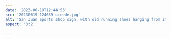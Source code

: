 ```yaml
---
date: '2023-06-19T12:44:53'
src: '20230619-124659-creede.jpg'
alt: 'San Juan Sports shop sign, with old running shoes hanging from it by their laces'
aspect: '3:2'

---
```

